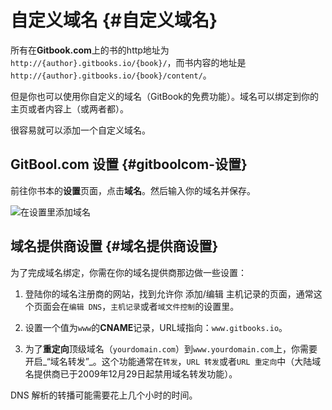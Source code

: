 # 自定义域名 {#自定义域名}

所有在**Gitbook.com**上的书的http地址为`http://{author}.gitbooks.io/{book}/`，而书内容的地址是`http://{author}.gitbooks.io/{book}/content/`。

但是你也可以使用你自定义的域名（GitBook的免费功能）。域名可以绑定到你的主页或者内容上（或两者都）。

很容易就可以添加一个自定义域名。

## GitBool.com 设置 {#gitboolcom-设置}

前往你书本的**设置**页面，点击**域名**。然后输入你的域名并保存。

![](http://caibaojian.com/gitbook/assets/add_domain.png "在设置里添加域名")

## 域名提供商设置 {#域名提供商设置}

为了完成域名绑定，你需在你的域名提供商那边做一些设置：

1. 登陆你的域名注册商的网站，找到允许你 添加/编辑 主机记录的页面，通常这个页面会在`编辑 DNS`，`主机记录`或者`域文件控制`的设置里。

2. 设置一个值为`www`的**CNAME**记录，URL域指向：`www.gitbooks.io`。

3. 为了**重定向**顶级域名（`yourdomain.com`）到`www.yourdomain.com`上，你需要开启_“域名转发”_。这个功能通常在`转发`，`URL 转发`或者`URL 重定向`中（大陆域名提供商已于2009年12月29日起禁用域名转发功能）。

DNS 解析的转播可能需要花上几个小时的时间。



